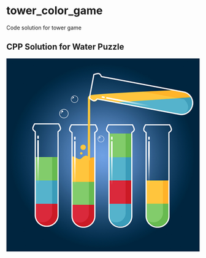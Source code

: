 # tower_color_game
Code solution for tower game
## CPP Solution for Water Puzzle
![alt text](image.png)